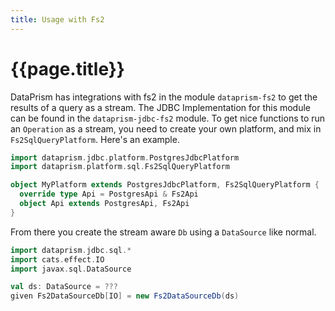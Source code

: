 ```yaml
---
title: Usage with Fs2
---
```


# {{page.title}}

DataPrism has integrations with fs2 in the module `dataprism-fs2` to get the results of a query as a
stream. The JDBC Implementation for this module can be found in the `dataprism-jdbc-fs2` module. To
get nice functions to run an `Operation` as a stream, you need to create your own platform, and mix
in `Fs2SqlQueryPlatform`. Here's an example.

```scala 3
import dataprism.jdbc.platform.PostgresJdbcPlatform
import dataprism.platform.sql.Fs2SqlQueryPlatform

object MyPlatform extends PostgresJdbcPlatform, Fs2SqlQueryPlatform {
  override type Api = PostgresApi & Fs2Api
  object Api extends PostgresApi, Fs2Api
}
```

From there you create the stream aware `Db` using a `DataSource` like normal.

```scala 3
import dataprism.jdbc.sql.*
import cats.effect.IO
import javax.sql.DataSource

val ds: DataSource = ???
given Fs2DataSourceDb[IO] = new Fs2DataSourceDb(ds)
```